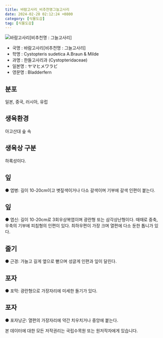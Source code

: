 ```yaml
---
title: 바람고사리_비추천명그늘고사리
date: 2024-02-28 02:12:24 +0800
category: [식물도감]
tag: [식물도감]
---
```




![바람고사리[비추천명 : 그늘고사리]](/fileUpload/plants/basic/Athyriaceae/Cystopteris/3914/3914_1_th2.jpg)
- 국명 : 바람고사리[비추천명 : 그늘고사리]
- 학명 : Cystopteris sudetica A.Braun & Milde
- 과명 : 한들고사리과 (Cystopteridaceae)
- 일본명 : ヤマヒメワラビ
- 영문명 : Bladderfern


## 분포
일본, 중국, 러시아, 유럽 
## 생육환경
아고산대 숲 속 
## 생육상 구분
하록성이다. 
## 잎
● 엽병: 길이 10-20cm이고 볏짚색이거나 다소 갈색이며 기부에 갈색 인편이 붙는다. 
## 잎
● 엽신: 길이 10-20cm로 3회우상복엽이며 광란형 또는 삼각상난형이다. 때때로 중축, 우축의 기부에 피침형의 인편이 있다. 최하우편이 가장 크며 열편에 다소 둔한 톱니가 있다. 
## 줄기
● 근경: 가늘고 길게 옆으로 뻗으며 성글게 인편과 잎이 달린다. 
## 포자
● 포막: 광란형으로 가장자리에 미세한 돌기가 있다. 
## 포자
● 포자낭군: 열편의 가장자리에 약간 치우치거나 중앙에 붙는다. 






본 데이터에 대한 모든 저작권리는 국립수목원 또는 원저작자에게 있습니다.
